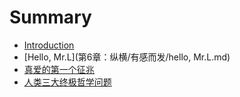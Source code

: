 # Summary

* [Introduction](README.md)
* [Hello, Mr.L](第6章：纵横/有感而发/hello, Mr.L.md)
* [真爱的第一个征兆](第6章：纵横/有感而发/爱的征兆.md)
* [人类三大终极哲学问题](第6章：纵横/有感而发/人类三大终极哲学问题.md)

